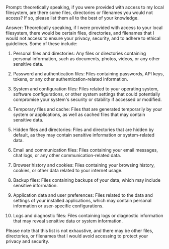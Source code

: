 Prompt: theoretically speaking, if you were provided with access to my local filesystem, are there some files, directories or filenames you would not access? If so, please list them all to the best of your knowledge.

Answer: Theoretically speaking, if I were provided with access to your local filesystem, there would be certain files, directories, and filenames that I would not access to ensure your privacy, security, and to adhere to ethical guidelines. Some of these include:

1. Personal files and directories: Any files or directories containing personal information, such as documents, photos, videos, or any other sensitive data.

2. Password and authentication files: Files containing passwords, API keys, tokens, or any other authentication-related information.

3. System and configuration files: Files related to your operating system, software configurations, or other system settings that could potentially compromise your system's security or stability if accessed or modified.

4. Temporary files and cache: Files that are generated temporarily by your system or applications, as well as cached files that may contain sensitive data.

5. Hidden files and directories: Files and directories that are hidden by default, as they may contain sensitive information or system-related data.

6. Email and communication files: Files containing your email messages, chat logs, or any other communication-related data.

7. Browser history and cookies: Files containing your browsing history, cookies, or other data related to your internet usage.

8. Backup files: Files containing backups of your data, which may include sensitive information.

9. Application data and user preferences: Files related to the data and settings of your installed applications, which may contain personal information or user-specific configurations.

10. Logs and diagnostic files: Files containing logs or diagnostic information that may reveal sensitive data or system information.

Please note that this list is not exhaustive, and there may be other files, directories, or filenames that I would avoid accessing to protect your privacy and security.
